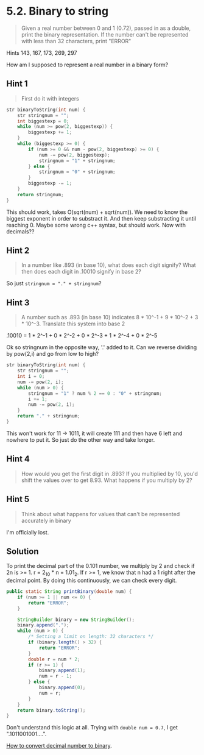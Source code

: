 # 5.2. Binary to string

> Given a real number between 0 and 1 (0.72), passed in as a double, print the binary representation. If the number can't be represented with less than 32 characters, print "ERROR"

Hints 143, 167, 173, 269, 297

How am I supposed to represent a real number in a binary form?

## Hint 1

> First do it with integers

```c++
str binaryToString(int num) {
    str stringnum = "";
    int biggestexp = 0;
    while (num >= pow(2, biggestexp)) {
        biggestexp += 1;
    }
    while (biggestexp >= 0) {
        if (num >= 0 && num - pow(2, biggestexp) >= 0) {
            num -= pow(2, biggestexp);
            stringnum = "1" + stringnum;
        } else {
            stringnum = "0" + stringnum;
        }
        biggestexp -= 1;
    }
    return stringnum;
}
```

This should work, takes O(sqrt(num) + sqrt(num)). We need to know the biggest exponent in order to substract it. And then keep substracting it until reaching 0. Maybe some wrong c++ syntax, but should work. Now with decimals??

## Hint 2

> In a number like .893 (in base 10), what does each digit signify? What then does each digit in .10010 signify in base 2?

So just `stringnum = "." + stringnum`?

## Hint 3

> A number such as .893 (in base 10) indicates 8 \* 10^-1 + 9 \* 10^-2 + 3 \* 10^-3. Translate this system into base 2

.10010 = 1 \* 2^-1 + 0 \* 2^-2 + 0 \* 2^-3 + 1 \* 2^-4 + 0 \* 2^-5

Ok so stringnum in the opposite way, '.' added to it. Can we reverse dividing by pow(2,i) and go from low to high?

```c++
str binaryToString(int num) {
    str stringnum = "";
    int i = 0;
    num -= pow(2, i);
    while (num > 0) {
        stringnum = "1" ? num % 2 == 0 : "0" + stringnum;
        i += 1;
        num -= pow(2, i);
    }
    return "." + stringnum;
}
```

This won't work for 11 -> 1011, it will create 111 and then have 6 left and nowhere to put it. So just do the other way and take longer.

## Hint 4

> How would you get the first digit in .893? If you multiplied by 10, you'd shift the values over to get 8.93. What happens if you multiply by 2?

## Hint 5

> Think about what happens for values that can't be represented accurately in binary

I'm officially lost.

## Solution

To print the decimal part of the 0.101 number, we multiply by 2 and check if 2n is >= 1. r = 2<sub>10</sub> * n = 1.01<sub>2</sub>. If r >= 1, we know that n had a 1 right after the decimal point. By doing this continuously, we can check every digit.

```java
public static String printBinary(double num) {
    if (num >= 1 || num <= 0) {
        return "ERROR";
    }

    StringBuilder binary = new StringBuilder();
    binary.append(".");
    while (num > 0) {
        /* Setting a limit on length: 32 characters */
        if (binary.length() > 32) {
            return "ERROR";
        }
        double r = num * 2;
        if (r >= 1) {
            binary.append(1);
            num = r - 1;
        } else {
            binary.append(0);
            num = r;
        }
    }
    return binary.toString();
}
```

Don't understand this logic at all. Trying with `double num = 0.7`, I get ".1011001001....".

[How to convert decimal number to binary](https://stackoverflow.com/a/39947437/4569908).